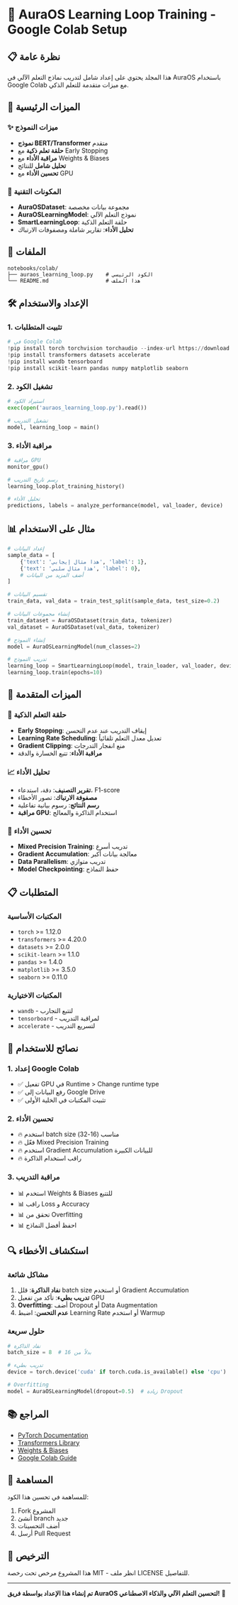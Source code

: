 # 🤖 AuraOS Learning Loop Training - Google Colab Setup

## 📋 نظرة عامة

هذا المجلد يحتوي على إعداد شامل لتدريب نماذج التعلم الآلي في AuraOS باستخدام Google Colab مع ميزات متقدمة للتعلم الذكي.

## 🚀 الميزات الرئيسية

### ✨ ميزات النموذج

- **نموذج BERT/Transformer** متقدم
- **حلقة تعلم ذكية** مع Early Stopping
- **مراقبة الأداء** مع Weights & Biases
- **تحليل شامل** للنتائج
- **تحسين الأداء** مع GPU

### 🔧 المكونات التقنية

- **AuraOSDataset**: مجموعة بيانات مخصصة
- **AuraOSLearningModel**: نموذج التعلم الآلي
- **SmartLearningLoop**: حلقة التعلم الذكية
- **تحليل الأداء**: تقارير شاملة ومصفوفات الارتباك

## 📁 الملفات

```
notebooks/colab/
├── auraos_learning_loop.py    # الكود الرئيسي
└── README.md                  # هذا الملف
```

## 🛠️ الإعداد والاستخدام

### 1. تثبيت المتطلبات

```python
# في Google Colab
!pip install torch torchvision torchaudio --index-url https://download.pytorch.org/whl/cu118
!pip install transformers datasets accelerate
!pip install wandb tensorboard
!pip install scikit-learn pandas numpy matplotlib seaborn
```

### 2. تشغيل الكود

```python
# استيراد الكود
exec(open('auraos_learning_loop.py').read())

# تشغيل التدريب
model, learning_loop = main()
```

### 3. مراقبة الأداء

```python
# مراقبة GPU
monitor_gpu()

# رسم تاريخ التدريب
learning_loop.plot_training_history()

# تحليل الأداء
predictions, labels = analyze_performance(model, val_loader, device)
```

## 📊 مثال على الاستخدام

```python
# إعداد البيانات
sample_data = [
    {'text': 'هذا مثال إيجابي', 'label': 1},
    {'text': 'هذا مثال سلبي', 'label': 0},
    # أضف المزيد من البيانات
]

# تقسيم البيانات
train_data, val_data = train_test_split(sample_data, test_size=0.2)

# إنشاء مجموعات البيانات
train_dataset = AuraOSDataset(train_data, tokenizer)
val_dataset = AuraOSDataset(val_data, tokenizer)

# إنشاء النموذج
model = AuraOSLearningModel(num_classes=2)

# تدريب النموذج
learning_loop = SmartLearningLoop(model, train_loader, val_loader, device)
learning_loop.train(epochs=10)
```

## 🎯 الميزات المتقدمة

### 🔄 حلقة التعلم الذكية

- **Early Stopping**: إيقاف التدريب عند عدم التحسن
- **Learning Rate Scheduling**: تعديل معدل التعلم تلقائياً
- **Gradient Clipping**: منع انفجار التدرجات
- **مراقبة الأداء**: تتبع الخسارة والدقة

### 📈 تحليل الأداء

- **تقرير التصنيف**: دقة، استدعاء، F1-score
- **مصفوفة الارتباك**: تصور الأخطاء
- **رسم النتائج**: رسوم بيانية تفاعلية
- **مراقبة GPU**: استخدام الذاكرة والمعالج

### 🔧 تحسين الأداء

- **Mixed Precision Training**: تدريب أسرع
- **Gradient Accumulation**: معالجة بيانات أكبر
- **Data Parallelism**: تدريب متوازي
- **Model Checkpointing**: حفظ النماذج

## 📋 المتطلبات

### المكتبات الأساسية

- `torch` >= 1.12.0
- `transformers` >= 4.20.0
- `datasets` >= 2.0.0
- `scikit-learn` >= 1.1.0
- `pandas` >= 1.4.0
- `matplotlib` >= 3.5.0
- `seaborn` >= 0.11.0

### المكتبات الاختيارية

- `wandb` - لتتبع التجارب
- `tensorboard` - لمراقبة التدريب
- `accelerate` - لتسريع التدريب

## 🚀 نصائح للاستخدام

### 1. إعداد Google Colab

- ✅ تفعيل GPU في Runtime > Change runtime type
- ✅ رفع البيانات إلى Google Drive
- ✅ تثبيت المكتبات في الخلية الأولى

### 2. تحسين الأداء

- 🔥 استخدم batch size مناسب (16-32)
- 🔥 فعّل Mixed Precision Training
- 🔥 استخدم Gradient Accumulation للبيانات الكبيرة
- 🔥 راقب استخدام الذاكرة

### 3. مراقبة التدريب

- 📊 استخدم Weights & Biases للتتبع
- 📊 راقب Loss و Accuracy
- 📊 تحقق من Overfitting
- 📊 احفظ أفضل النماذج

## 🔍 استكشاف الأخطاء

### مشاكل شائعة

1. **نفاد الذاكرة**: قلل batch size أو استخدم Gradient Accumulation
2. **تدريب بطيء**: تأكد من تفعيل GPU
3. **Overfitting**: أضف Dropout أو Data Augmentation
4. **عدم التحسن**: اضبط Learning Rate أو استخدم Warmup

### حلول سريعة

```python
# نفاد الذاكرة
batch_size = 8  # بدلاً من 16

# تدريب بطيء
device = torch.device('cuda' if torch.cuda.is_available() else 'cpu')

# Overfitting
model = AuraOSLearningModel(dropout=0.5)  # زيادة Dropout
```

## 📚 المراجع

- [PyTorch Documentation](https://pytorch.org/docs/)
- [Transformers Library](https://huggingface.co/docs/transformers/)
- [Weights & Biases](https://docs.wandb.ai/)
- [Google Colab Guide](https://colab.research.google.com/)

## 🤝 المساهمة

للمساهمة في تحسين هذا الكود:

1. Fork المشروع
2. أنشئ branch جديد
3. أضف التحسينات
4. أرسل Pull Request

## 📄 الترخيص

هذا المشروع مرخص تحت رخصة MIT - انظر ملف LICENSE للتفاصيل.

---

**تم إنشاء هذا الإعداد بواسطة فريق AuraOS لتحسين التعلم الآلي والذكاء الاصطناعي!** 🚀
